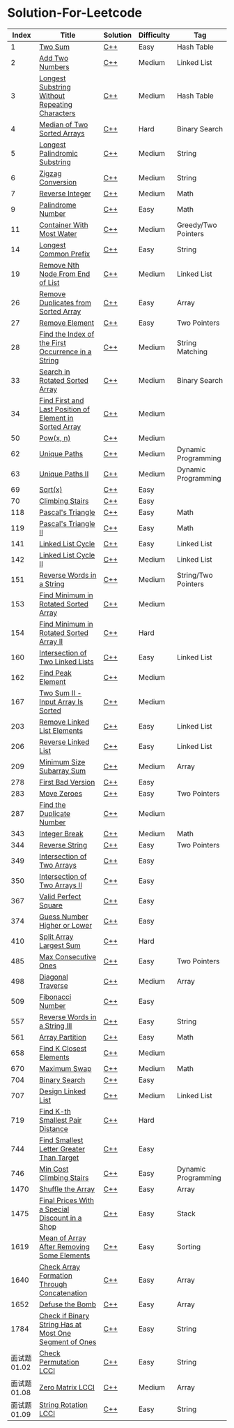 # Solution-For-Leetcode


| Index | Title | Solution | Difficulty | Tag |
|---| ----- | -------- | ---------- | -------- |
|1|[Two Sum](https://leetcode.cn/problems/two-sum/) | [C++](https://github.com/null1024-ws/Solution-For-Leetcode/blob/4ed85172c03b409f3a10f1669788484cd5ef60de/Solution/Two%20Sum.md)|Easy|Hash Table|
|2|[Add Two Numbers](https://leetcode.cn/problems/add-two-numbers/) | [C++](https://github.com/null1024-ws/Solution-For-Leetcode/blob/75ea212546d6d0e1f853b9d4f0e1df61960a6ed7/Solution/Add%20Two%20Numbers.md)|Medium|Linked List|
|3|[Longest Substring Without Repeating Characters](https://leetcode.cn/problems/longest-substring-without-repeating-characters/) | [C++](https://github.com/null1024-ws/Solution-For-Leetcode/blob/f181062e091d44d507ab58f015c5dab414d75495/Solution/Longest%20Substring%20Without%20Repeating%20Characters.md)|Medium|Hash Table|
|4|[Median of Two Sorted Arrays](https://leetcode.cn/problems/median-of-two-sorted-arrays/) | [C++](https://github.com/null1024-ws/Solution-For-Leetcode/blob/1291804a3b7fea850905745be6044b63286c3ec7/Solution/Median%20of%20Two%20Sorted%20Arrays.md)|Hard|Binary Search|
|5|[Longest Palindromic Substring](https://leetcode.cn/problems/longest-palindromic-substring/) | [C++](https://github.com/null1024-ws/Solution-For-Leetcode/blob/a0720b8f30f8bf0c8ceda67d24bec44c518b1613/Solution/Longest%20Palindromic%20Substring.md)|Medium|String|
|6|[Zigzag Conversion](https://leetcode.cn/problems/zigzag-conversion/) | [C++](https://github.com/null1024-ws/Solution-For-Leetcode/blob/7aebd9318aaffb68c957486f77c8e5b5d1eb014f/Solution/Zigzag%20Conversion.md)|Medium|String|
|7|[Reverse Integer](https://leetcode.cn/problems/reverse-integer/) | [C++](https://github.com/null1024-ws/Solution-For-Leetcode/blob/8ed6e445196718caf4f888ea1b39fdb7ca6cf8c3/Solution/Reverse%20Integer.md)|Medium|Math|
|9|[Palindrome Number](https://leetcode.cn/problems/palindrome-number/) | [C++](https://github.com/null1024-ws/Solution-For-Leetcode/blob/007ad8f98281431936fb6e939bb0614ef6fd7fad/Solution/Palindrome%20Number.md)|Easy|Math|
|11|[Container With Most Water](https://leetcode.cn/problems/container-with-most-water/) | [C++](https://github.com/null1024-ws/Solution-For-Leetcode/blob/e0b548c75c798ecb4e4568f4932b383c08dbe583/Solution/Container%20With%20Most%20Water.md)|Medium|Greedy/Two Pointers|
|14|[Longest Common Prefix](https://leetcode.cn/problems/longest-common-prefix/) | [C++](https://github.com/null1024-ws/Solution-For-Leetcode/blob/212efd7695f6cc827f9df050f8f6b3c8021c488f/Solution/Longest%20Common%20Prefix.md)|Easy|String|
|19|[Remove Nth Node From End of List](https://leetcode.cn/problems/remove-nth-node-from-end-of-list/) | [C++](https://github.com/null1024-ws/Solution-For-Leetcode/blob/68472d9150195d5212b0561cab38c3b6117de74b/Solution/Remove%20Nth%20Node%20From%20End%20of%20List.md)|Medium|Linked List|
|26|[Remove Duplicates from Sorted Array](https://leetcode.cn/problems/remove-duplicates-from-sorted-array/) | [C++](https://github.com/null1024-ws/Solution-For-Leetcode/blob/5281087e2d7ee864b81413589f6fd3b32bd20613/Solution/Remove%20Duplicates%20from%20Sorted%20Array.md)|Easy|Array|
|27|[Remove Element](https://leetcode.cn/problems/remove-element/) | [C++](https://github.com/null1024-ws/Solution-For-Leetcode/blob/cdc47e894b6c485ade1eca949f3706eb3bd7718e/Solution/Remove%20Element.md)|Easy|Two Pointers|
|28|[Find the Index of the First Occurrence in a String](https://leetcode.cn/problems/find-the-index-of-the-first-occurrence-in-a-string/) | [C++](https://github.com/null1024-ws/Solution-For-Leetcode/blob/333a321f7e46970e221d58e1640d5528ea3c6a55/Solution/Find%20the%20Index%20of%20the%20First%20Occurrence%20in%20a%20String.md)|Medium|String Matching|
|33|[Search in Rotated Sorted Array](https://leetcode.cn/problems/search-in-rotated-sorted-array/) | [C++](https://github.com/null1024-ws/Solution-For-Leetcode/blob/a290c20a428fc8ab3899ea0c58e25932d2396c13/Solution/Search%20in%20Rotated%20Sorted%20Array.md)|Medium|Binary Search|
|34|[Find First and Last Position of Element in Sorted Array](https://leetcode.cn/problems/find-first-and-last-position-of-element-in-sorted-array/) | [C++](https://github.com/null1024-ws/Solution-For-Leetcode/blob/2a1b816eac0945187e849d3e6e20438aa3ad7715/Solution/Find%20First%20and%20Last%20Position%20of%20Element%20in%20Sorted%20Array.md)|Medium|
|50|[Pow(x, n)](https://leetcode.cn/problems/powx-n/) | [C++](https://github.com/null1024-ws/Solution-For-Leetcode/blob/6499744f0c53a6906e034a0a4c495a342dad1ff0/Solution/Pow(x,%20n).md)|Medium|
|62|[Unique Paths](https://leetcode.cn/problems/unique-paths/) | [C++](https://github.com/null1024-ws/Solution-For-Leetcode/blob/cba09efde8d4f79a68baf0de6ea94586d02d27e0/Solution/Unique%20Paths.md)|Medium|Dynamic Programming|
|63|[Unique Paths II](https://leetcode.cn/problems/unique-paths-ii/) | [C++](https://github.com/null1024-ws/Solution-For-Leetcode/blob/f06d74a6445778739e5d7e448c458a5f440fd43a/Solution/Unique%20Paths%20II.md)|Medium|Dynamic Programming|
|69|[Sqrt(x)](https://leetcode.cn/problems/sqrtx/) | [C++](https://github.com/null1024-ws/Solution-For-Leetcode/blob/bd6e38ac8e97230e8b9925a48f10af93b399bf89/Solution/Sqrt(x).md)|Easy|
|70|[Climbing Stairs](https://leetcode.cn/problems/climbing-stairs/) | [C++](https://github.com/null1024-ws/Solution-For-Leetcode/blob/36574069b85d244d6ac58137768ef918d8d531c3/Solution/Climbing%20Stairs.md)|Easy|
|118|[Pascal's Triangle](https://leetcode.cn/problems/pascals-triangle/) | [C++](https://github.com/null1024-ws/Solution-For-Leetcode/blob/001b3af9134381fb65c793cf6c8fb44c13d79113/Solution/Pascal's%20Triangle.md)|Easy|Math|
|119|[Pascal's Triangle II](https://leetcode.cn/problems/pascals-triangle-ii/submissions/) | [C++](https://github.com/null1024-ws/Solution-For-Leetcode/blob/4cea21973d4351fc3588495670493499facbe5a2/Solution/Pascal's%20Triangle%20II.md)|Easy|Math|
|141|[Linked List Cycle](https://leetcode.cn/problems/linked-list-cycle/) | [C++](https://github.com/null1024-ws/Solution-For-Leetcode/blob/4935873d1989dd65d92e85d9422d5f4ce0186a37/Solution/Linked%20List%20Cycle.md)|Easy|Linked List|
|142|[Linked List Cycle II](https://leetcode.cn/problems/linked-list-cycle-ii/) | [C++](https://github.com/null1024-ws/Solution-For-Leetcode/blob/9c92b4f78740e1f87445a59c1c73b41f74a0552f/Solution/Linked%20List%20Cycle%20II.md)|Medium|Linked List|
|151|[Reverse Words in a String](https://leetcode.cn/problems/reverse-words-in-a-string/) | [C++](https://github.com/null1024-ws/Solution-For-Leetcode/blob/cf0a11cc8a7c4617227abe700bc8e7b94300e5d5/Solution/Reverse%20Words%20in%20a%20String.md)|Medium|String/Two Pointers|
|153|[Find Minimum in Rotated Sorted Array](https://leetcode.cn/problems/find-minimum-in-rotated-sorted-array/) | [C++](https://github.com/null1024-ws/Solution-For-Leetcode/blob/fe63698fe67150b1564ad8d0f890f1f2378a2b3c/Solution/Find%20Minimum%20in%20Rotated%20Sorted%20Array.md)|Medium|
|154|[Find Minimum in Rotated Sorted Array II](https://leetcode.cn/problems/find-minimum-in-rotated-sorted-array-ii/) | [C++](https://github.com/null1024-ws/Solution-For-Leetcode/blob/bf47cc05fddac93b350487f412cf454ad7eeaa44/Solution/Find%20Minimum%20in%20Rotated%20Sorted%20Array%20II.md)|Hard|
|160|[Intersection of Two Linked Lists](https://leetcode.cn/problems/intersection-of-two-linked-lists/) | [C++](https://github.com/null1024-ws/Solution-For-Leetcode/blob/0e9c9c7af1289bcf62ebc2b2395448100034d58a/Solution/Intersection%20of%20Two%20Linked%20Lists.md)|Easy|Linked List|
|162|[Find Peak Element](https://leetcode.cn/problems/find-peak-element/) | [C++](https://github.com/null1024-ws/Solution-For-Leetcode/blob/948bbd32a58f3e25b8ab2cdcb09d7a710add02d6/Solution/Find%20Peak%20Element.md)|Medium|
|167|[Two Sum II - Input Array Is Sorted](https://leetcode.cn/problems/two-sum-ii-input-array-is-sorted/) | [C++](https://github.com/null1024-ws/Solution-For-Leetcode/blob/c20c56cd6de92088e13f81d96f5b8767f22d412d/Solution/Two%20Sum%20II%20-%20Input%20Array%20Is%20Sorted.md)|Medium|
|203|[Remove Linked List Elements](https://leetcode.cn/problems/remove-linked-list-elements/) | [C++](https://github.com/null1024-ws/Solution-For-Leetcode/blob/29d341e77e8b1dff7a2a1e2c73627ee2e442ef03/Solution/Remove%20Linked%20List%20Elements.md)|Easy|Linked List|
|206|[Reverse Linked List](https://leetcode.cn/problems/reverse-linked-list/) | [C++](https://github.com/null1024-ws/Solution-For-Leetcode/blob/d279a6e05788fe64594052053ef12eafb1209d7d/Solution/Reverse%20Linked%20List.md)|Easy|Linked List|
|209|[Minimum Size Subarray Sum](https://leetcode.cn/problems/minimum-size-subarray-sum/) | [C++](https://github.com/null1024-ws/Solution-For-Leetcode/blob/dc863c00f4ce46beb15b656f338748219f15b888/Solution/Minimum%20Size%20Subarray%20Sum.md)|Medium|Array|
|278|[First Bad Version](https://leetcode.cn/problems/first-bad-version/) | [C++](https://github.com/null1024-ws/Solution-For-Leetcode/blob/ade81302320ad8f111a8fb19ec36a2fd95e52811/Solution/First%20Bad%20Version.md)|Easy|
|283|[Move Zeroes](https://leetcode.cn/problems/move-zeroes/) | [C++](https://github.com/null1024-ws/Solution-For-Leetcode/blob/6c5238c877e29c04eb692cdd86b9fb37bb1b589a/Solution/Remove%20Element.md)|Easy|Two Pointers|
|287|[Find the Duplicate Number](https://leetcode.cn/problems/find-the-duplicate-number/) | [C++](https://github.com/null1024-ws/Solution-For-Leetcode/blob/cbaae6661ea26293a0316e9a9c26688344c6824c/Solution/Find%20the%20Duplicate%20Number.md)|Medium|
|343|[Integer Break](https://leetcode.cn/problems/integer-break/) | [C++](https://github.com/null1024-ws/Solution-For-Leetcode/blob/e8dfd8b167553985213a2a57158c8226a5113aa1/Solution/Integer%20Break.md)|Medium|Math|
|344|[Reverse String](https://leetcode.cn/problems/reverse-string/) | [C++](https://github.com/null1024-ws/Solution-For-Leetcode/blob/4af59d86c01408d8ddb3c56cbbcb595345a00333/Solution/Reverse%20String.md)|Easy|Two Pointers|
|349|[Intersection of Two Arrays](https://leetcode.cn/problems/intersection-of-two-arrays/) | [C++](https://github.com/null1024-ws/Solution-For-Leetcode/blob/477b7aaeed900a0a75e615bab1b5d50886945e12/Solution/Intersection%20of%20Two%20Arrays.md)|Easy|
|350|[Intersection of Two Arrays II](https://leetcode.cn/problems/intersection-of-two-arrays-ii/) | [C++](https://github.com/null1024-ws/Solution-For-Leetcode/blob/77a217a62c2c279b33ee34a80181f6f38d3c53df/Solution/Intersection%20of%20Two%20Arrays%20II.md)|Easy|
|367|[Valid Perfect Square](https://leetcode.cn/problems/valid-perfect-square/) | [C++](https://github.com/null1024-ws/Solution-For-Leetcode/blob/aea992c0b73eca32401a3749169641f09b1f27cd/Solution/Valid%20Perfect%20Square.md)|Easy|
|374|[Guess Number Higher or Lower](https://leetcode.cn/problems/sqrtx/) | [C++](https://github.com/null1024-ws/Solution-For-Leetcode/blob/c26c6372d84bd9a00d3749b6983d4f4f0c6c4798/Solution/Guess%20Number%20Higher%20or%20Lower.md)|Easy|
|410|[Split Array Largest Sum](https://leetcode.cn/problems/split-array-largest-sum/) | [C++](https://github.com/null1024-ws/Solution-For-Leetcode/blob/e5a98cd32cea132e892733696e842fed807ac592/Solution/Split%20Array%20Largest%20Sum.md)|Hard|
|485|[Max Consecutive Ones](https://leetcode.cn/problems/max-consecutive-ones/) | [C++](https://github.com/null1024-ws/Solution-For-Leetcode/blob/1ac634cae7692a155b52c3744ba4b7e5dfc40325/Solution/Max%20Consecutive%20Ones.md)|Easy|Two Pointers|
|498|[Diagonal Traverse](https://leetcode.cn/problems/diagonal-traverse/) | [C++](https://github.com/null1024-ws/Solution-For-Leetcode/blob/2ac9bdb82e9bf43bb116a09cadc07b7ee4e7e69a/Solution/Diagonal%20Traverse.md)|Medium|Array|
|509|[Fibonacci Number](https://leetcode.cn/problems/fibonacci-number/) | [C++](https://github.com/null1024-ws/Solution-For-Leetcode/blob/6fd5359715906386646c71ada091a8190b09a1e9/Solution/Fibonacci%20Number.md)|Easy|
|557|[Reverse Words in a String III](https://leetcode.cn/problems/reverse-words-in-a-string-iii/) | [C++](https://github.com/null1024-ws/Solution-For-Leetcode/blob/eef0f6da2d0fc39bd13384ac1ad68bdf921672fc/Solution/Reverse%20Words%20in%20a%20String%20III.md)|Easy|String|
|561|[Array Partition](https://leetcode.cn/problems/array-partition/) | [C++](https://github.com/null1024-ws/Solution-For-Leetcode/blob/283e8b0d412e5e71642f9a5d203fee91d745001a/Solution/Array%20Partition.md)|Easy|Math|
|658|[Find K Closest Elements](https://leetcode.cn/problems/find-k-closest-elements/) | [C++](https://github.com/null1024-ws/Solution-For-Leetcode/blob/1e7d669a0657b15964e64079e3888397f1d3e4e5/Solution/Find%20K%20Closest%20Elements.md)|Medium|
|670|[Maximum Swap](https://leetcode.cn/problems/maximum-swap/) | [C++](https://github.com/null1024-ws/Solution-For-Leetcode/blob/4cbeed67bef5f8e9448301da800e79a9e19911ca/Solution/Maximum%20Swap.md)|Medium|Math|
|704|[Binary Search](https://leetcode.cn/problems/binary-search/) | [C++](https://github.com/null1024-ws/Solution-For-Leetcode/blob/e772b3513dfc4c3131aae412c6ca273abc2310da/Solution/Binary%20Search.md)|Easy|
|707|[Design Linked List](https://leetcode.cn/problems/design-linked-list/) | [C++](https://github.com/null1024-ws/Solution-For-Leetcode/blob/2e61bbd9aaca44208b2cdac43b14a20b2033af64/Solution/Design%20Linked%20List.md)|Medium|Linked List|
|719|[Find K-th Smallest Pair Distance](https://leetcode.cn/problems/find-k-th-smallest-pair-distance/) | [C++](https://github.com/null1024-ws/Solution-For-Leetcode/blob/ed7590a178118e4debeba33404aa8ac06a71a958/Solution/Find%20K-th%20Smallest%20Pair%20Distance.md)|Hard|
|744|[Find Smallest Letter Greater Than Target](https://leetcode.cn/problems/find-smallest-letter-greater-than-target/) | [C++](https://github.com/null1024-ws/Solution-For-Leetcode/blob/ab675b65b5e5f3ea171e8049cab7e3460f2a615b/Solution/Find%20Smallest%20Letter%20Greater%20Than%20Target.md)|Easy|
|746|[Min Cost Climbing Stairs](https://leetcode.cn/problems/min-cost-climbing-stairs/) | [C++](https://github.com/null1024-ws/Solution-For-Leetcode/blob/1279fcf2a7df8b6ee2ddcd9a61d2c4e80be39b4b/Solution/Min%20Cost%20Climbing%20Stairs.md)|Easy|Dynamic Programming|
|1470|[Shuffle the Array](https://leetcode.cn/problems/shuffle-the-array/) | [C++](https://github.com/null1024-ws/Solution-For-Leetcode/blob/b3cece7a30318418754a28d4c335dff230be0d94/Solution/Shuffle%20the%20Array.md)|Easy|Array|
|1475|[Final Prices With a Special Discount in a Shop](https://leetcode.cn/problems/final-prices-with-a-special-discount-in-a-shop/) | [C++](https://github.com/null1024-ws/Solution-For-Leetcode/blob/2b183b049c24d23d592a19e7212270d70a04f968/Solution/Final%20Prices%20With%20a%20Special%20Discount%20in%20a%20Shop.md)|Easy|Stack|
|1619|[Mean of Array After Removing Some Elements](https://leetcode.cn/problems/mean-of-array-after-removing-some-elements/) | [C++](https://github.com/null1024-ws/Solution-For-Leetcode/blob/96a1864f37878551b066db9dba47a3c130c2e9f3/Solution/Mean%20of%20Array%20After%20Removing%20Some%20Elements.md)|Easy|Sorting|
|1640|[Check Array Formation Through Concatenation](https://leetcode.cn/problems/check-array-formation-through-concatenation/) | [C++](https://github.com/null1024-ws/Solution-For-Leetcode/blob/4f09d5e46fe08a3600e37104c31f726c47446813/Solution/Check%20Array%20Formation%20Through%20Concatenation.md)|Easy|Array|
|1652|[Defuse the Bomb](https://leetcode.cn/problems/defuse-the-bomb/) | [C++](https://github.com/null1024-ws/Solution-For-Leetcode/blob/ccaedd61fc0d3cc52eef5350602b3cf6399b306c/Solution/Defuse%20the%20Bomb.md)|Easy|Array|
|1784|[Check if Binary String Has at Most One Segment of Ones](https://leetcode.cn/problems/check-if-binary-string-has-at-most-one-segment-of-ones/) | [C++](https://github.com/null1024-ws/Solution-For-Leetcode/blob/edbc34ef7269bf32c028d1519cacd50b2b55097f/Solution/Check%20if%20Binary%20String%20Has%20at%20Most%20One%20Segment%20of%20Ones.md)|Easy|String|
|面试题 01.02|[Check Permutation LCCI](https://leetcode.cn/problems/check-permutation-lcci/) | [C++](https://github.com/null1024-ws/Solution-For-Leetcode/blob/ed0d1a692bce0c48d837159160d6c86235eb129f/Solution/Check%20Permutation%20LCCI.md)|Easy|String|
|面试题 01.08|[Zero Matrix LCCI](https://leetcode.cn/problems/zero-matrix-lcci/) | [C++](https://github.com/null1024-ws/Solution-For-Leetcode/blob/a302664f2203e3343df24e3308505cc9c6f77e7d/Solution/Zero%20Matrix%20LCCI.md)|Medium|Array|
|面试题 01.09|[String Rotation LCCI](https://leetcode.cn/problems/string-rotation-lcci/) | [C++](https://github.com/null1024-ws/Solution-For-Leetcode/blob/a87662c9387e881f8bee60931730d08f5d7c4a00/Solution/String%20Rotation%20LCCI.md)|Easy|String|

